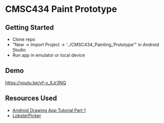 # CMSC434 Paint Prototype

## Getting Started
 - Clone repo
 - "New -> Import Project -> '../CMSC434_Painting_Prototype'" in Android Studio
 - Run app in emulator or local device

## Demo
https://youtu.be/vf-v_XJr3NQ

## Resources Used
 - [Android Drawing App Tutorial Part 1](http://www.valokafor.com/android-drawing-app-tutorial-part-1/)
 - [LobsterPicker](https://github.com/LarsWerkman/Lobsterpicker)
 
